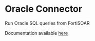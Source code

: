 # Oracle Connector
Run Oracle SQL queries from FortiSOAR

Documentation available [here](docs/README.md)